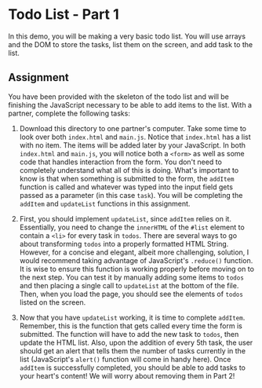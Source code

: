# Todo List - Part 1

In this demo, you will be making a very basic todo list. You will use arrays and the DOM to store the tasks, list them
on the screen, and add task to the list.

## Assignment

You have been provided with the skeleton of the todo list and will be finishing the JavaScript necessary to be able
to add items to the list. With a partner, complete the following tasks:

1. Download this directory to one partner's computer. Take some time to look over both `index.html` and `main.js`.
   Notice that `index.html` has a list with no item. The items will be added later by your JavaScript. In both
   `index.html` and `main.js`, you will notice both a `<form>` as well as some code that handles interaction from the form.
   You don't need to completely understand what all of this is doing. What's important to know is that when something is
   submitted to the form, the `addItem` function is called and whatever was typed into the input field gets passed as a
   parameter (in this case `task`). You will be completing the `addItem` and `updateList` functions in this assignment.
   
2. First, you should implement `updateList`, since `addItem` relies on it. Essentially, you need to change the `innerHTML` of
   the `#list` element to contain a `<li>` for every task in `todos`. There are several ways to go about transforming
   `todos` into a properly formatted HTML String. However, for a concise and elegant, albeit more challenging, solution,
   I would recommend taking advantage of JavaScript's `.reduce()` function. It is wise to ensure this function is
   working properly before moving on to the next step. You can test it by manually adding some items to `todos` and then
   placing a single call to `updateList` at the bottom of the file. Then, when you load the page, you should see the
   elements of `todos` listed on the screen.
   
3. Now that you have `updateList` working, it is time to complete `addItem`. Remember, this is the function that gets
   called every time the form is submitted. The function will have to add the new task to `todos`, then update the
   HTML list. Also, upon the addition of every 5th task, the user should get an alert that tells them the number of tasks
   currently in the list (JavaScript's `alert()` function will come in handy here). Once `addItem` is successfully
   completed, you should be able to add tasks to your heart's content! We will worry about removing them in Part 2!